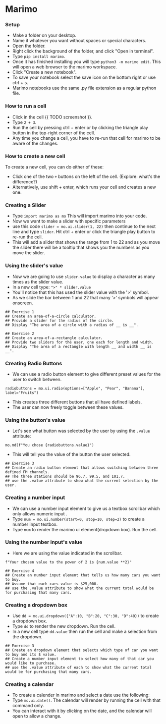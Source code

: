 # Marimo

### Setup 

- Make a folder on your desktop. 
- Name it whatever you want without spaces or special characters.
- Open the folder.
- Right click the background of the folder, and click "Open in terminal".
- Type `pip install marimo`.  
- Once it has finished installing you will type `python3 -m marimo edit`. This will open a web browser to the marimo workspace.
- Click "Create a new notebook".
- To save your notebook select the save icon on the bottom right or use ctrl + s.
- Marimo notebooks use the same .py file extension as a regular python file.

### How to run a cell

- Click in the cell {{ TODO screenshot }}.  
- Type `2 + 3`.
- Run the cell by pressing ctrl + enter or by clicking the triangle play button in the top-right corner of the cell.
- Any time you change a cell, you have to re-run that cell for marimo to be aware of the changes. 

### How to create a new cell

To create a new cell, you can do either of these:
- Click one of the two `+` buttons on the left of the cell. (Explore: what's the difference?)
- Alternatively, use shift + enter, which runs your cell and creates a new one.

### Creating a Slider

- Type `import marimo as mo`  This will import marimo into your code.
- Now we want to make a slider with specific parameters 
- use this code `slider = mo.ui.slider(1, 22)` then continue to the next line and type `slider`.  Hit ctrl + enter or click the triangle play button to re-run the cell.
- This will add a slider that shows the range from 1 to 22 and as you move the slider there will be a tooltip that shows you the numbers as you move the slider.

### Using the slider's value

- Now we are going to use `slider.value` to display a character as many times as the slider value.
- In a new cell type: `">" * slider.value`
- You'll notice that this has used the slider value with the '>' symbol.
- As we slide the bar between 1 and 22 that many '>' symbols will appear onscreen.

```
## Exercise 1
## Create an area-of-a-circle calculator.
## Provide a slider for the radius of the circle.
## Display "The area of a circle with a radius of __ is __".

## Exercise 2
## Create an area-of-a-rectangle calculator.
## Provide two sliders for the user, one each for length and width.
## Display "The area of a rectangle with length __ and width __ is __".
```

### Creating Radio Buttons

- We can use a radio button element to give different preset values for the user to switch between.

`radiobuttons = mo.ui.radio(options=["Apple", "Pear", "Banana"], label="Fruits")`

- This creates three different buttons that all have defined labels.
- The user can now freely toggle between these values.

### Using the button's value

- Let's see what button was selected by the user by using the `.value` attribute:

`mo.md(f"You chose {radiobuttons.value}")`

- This will tell you the value of the button the user selected.

```
## Exercise 3
## Create an radio button element that allows switching between three defined FM channels.
## The three stations should be 96.7, 99.5, and 101.7.
## use the .value attribute to show what the current selection by the user.
```

### Creating a number input

- We can use a number input element to give us a textbox scrollbar which only allows numeric input .
- Type `num = mo.ui.number(start=0, stop=10, step=2)` to create a number input textbox.
- Type `num` to render the marimo ui element(dropdown box). Run the cell.

### Using the number input's value

- Here we are using the value indicated in the scrollbar.

`f"Your chosen value to the power of 2 is {num.value **2}"`

```
## Exercise 4
## Create an number input element that tells us how many cars you want to buy.
## Assume that each cars value is $25,000.
## use the .value attribute to show what the current total would be for purchasing that many cars.
```

### Creating a dropdown box

- Use `dd = mo.ui.dropdown({"A":10, "B":20, "C":30, "D":40})` to create a dropdown box.
- Type `dd` to render the new dropdown. Run the cell.
- In a new cell type `dd.value` then run the cell and make a selection from the dropdown.
```
## Exercise 3
## Create an dropdown element that selects which type of car you want to buy and its $ value.
## Create a number input element to select how many of that car you would like to purchase.
## use the .value attribute of each to show what the current total would be for purchasing that many cars.
```

### Creating a calendar

- To create a calender in marimo and select a date use the following:
- Type `mo.ui.date()`. The calendar will render by running the cell with that command only.
- You can interact with it by clicking on the date, and the calendar will open to allow a change.
